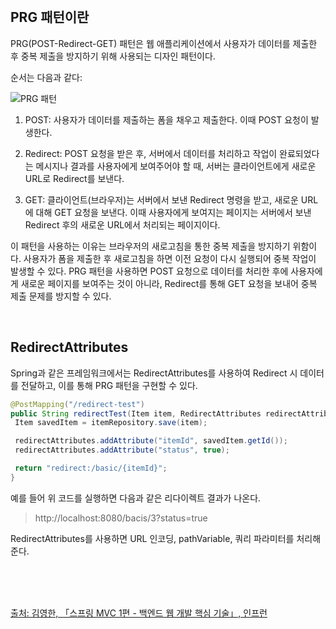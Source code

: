 <br />

## PRG 패턴이란

PRG(POST-Redirect-GET) 패턴은 웹 애플리케이션에서 사용자가 데이터를 제출한 후 중복 제출을 방지하기 위해 사용되는 디자인 패턴이다.

순서는 다음과 같다:

![PRG 패턴](https://img1.daumcdn.net/thumb/R1280x0/?scode=mtistory2&fname=https%3A%2F%2Fblog.kakaocdn.net%2Fdn%2FlOuuG%2FbtsDayY9Ebq%2F7HoBHioIcxEmzPBLORpmK0%2Fimg.png)

<p></p>

1. POST: 사용자가 데이터를 제출하는 폼을 채우고 제출한다. 이때 POST 요청이 발생한다.

2. Redirect: POST 요청을 받은 후, 서버에서 데이터를 처리하고 작업이 완료되었다는 메시지나 결과를 사용자에게 보여주어야 할 때, 서버는 클라이언트에게 새로운 URL로 Redirect를 보낸다.

3. GET: 클라이언트(브라우저)는 서버에서 보낸 Redirect 명령을 받고, 새로운 URL에 대해 GET 요청을 보낸다. 이때 사용자에게 보여지는 페이지는 서버에서 보낸 Redirect 후의 새로운 URL에서 처리되는 페이지이다.

<p></p>

이 패턴을 사용하는 이유는 브라우저의 새로고침을 통한 중복 제출을 방지하기 위함이다. 사용자가 폼을 제출한 후 새로고침을 하면 이전 요청이 다시 실행되어 중복 작업이 발생할 수 있다. PRG 패턴을 사용하면 POST 요청으로 데이터를 처리한 후에 사용자에게 새로운 페이지를 보여주는 것이 아니라, Redirect를 통해 GET 요청을 보내어 중복 제출 문제를 방지할 수 있다.

<br />

## RedirectAttributes

Spring과 같은 프레임워크에서는 RedirectAttributes를 사용하여 Redirect 시 데이터를 전달하고, 이를 통해 PRG 패턴을 구현할 수 있다.

```java
@PostMapping("/redirect-test")
public String redirectTest(Item item, RedirectAttributes redirectAttributes) {
 Item savedItem = itemRepository.save(item);

 redirectAttributes.addAttribute("itemId", savedItem.getId());
 redirectAttributes.addAttribute("status", true);

 return "redirect:/basic/{itemId}";
}
```

예를 들어 위 코드를 실행하면 다음과 같은 리다이렉트 결과가 나온다.

> http://localhost:8080/bacis/3?status=true

RedirectAttributes를 사용하면 URL 인코딩, pathVariable, 쿼리 파라미터를 처리해준다.

<br />
<br />
<br />

[출처: 김영한, 「스프링 MVC 1편 - 백엔드 웹 개발 핵심 기술」, 인프런](https://www.inflearn.com/course/%EC%8A%A4%ED%94%84%EB%A7%81-mvc-1)

<br />
